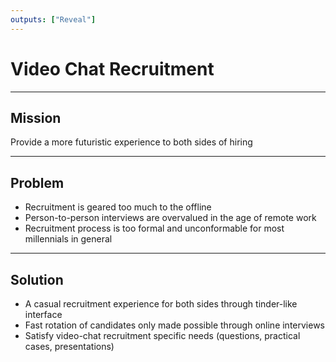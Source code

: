 ```yaml
---
outputs: ["Reveal"]
---
```


# Video Chat Recruitment

---

## Mission

Provide a more futuristic experience to both sides of hiring

---

## Problem

- Recruitment is geared too much to the offline
- Person-to-person interviews are overvalued in the age of remote work
- Recruitment process is too formal and unconformable for most millennials in general

---

## Solution

- A casual recruitment experience for both sides through tinder-like interface
- Fast rotation of candidates only made possible through online interviews
- Satisfy video-chat recruitment specific needs (questions, practical cases, presentations)
